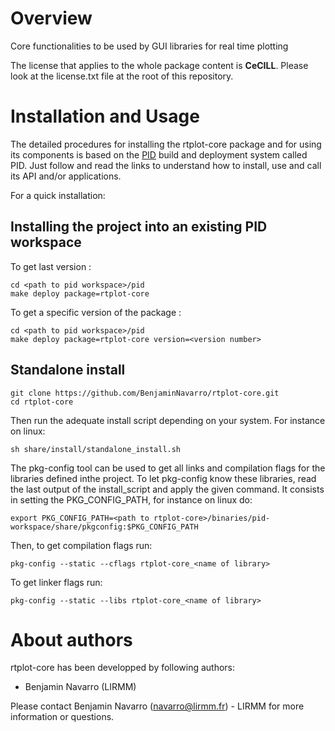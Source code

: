 
Overview
=========

Core functionalities to be used by GUI libraries for real time plotting



The license that applies to the whole package content is **CeCILL**. Please look at the license.txt file at the root of this repository.

Installation and Usage
=======================

The detailed procedures for installing the rtplot-core package and for using its components is based on the [PID](http://pid.lirmm.net/pid-framework/pages/install.html) build and deployment system called PID. Just follow and read the links to understand how to install, use and call its API and/or applications.

For a quick installation:

## Installing the project into an existing PID workspace

To get last version :
 ```
cd <path to pid workspace>/pid
make deploy package=rtplot-core
```

To get a specific version of the package :
 ```
cd <path to pid workspace>/pid
make deploy package=rtplot-core version=<version number>
```

## Standalone install
 ```
git clone https://github.com/BenjaminNavarro/rtplot-core.git
cd rtplot-core
```

Then run the adequate install script depending on your system. For instance on linux:
```
sh share/install/standalone_install.sh
```

The pkg-config tool can be used to get all links and compilation flags for the libraries defined inthe project. To let pkg-config know these libraries, read the last output of the install_script and apply the given command. It consists in setting the PKG_CONFIG_PATH, for instance on linux do:
```
export PKG_CONFIG_PATH=<path to rtplot-core>/binaries/pid-workspace/share/pkgconfig:$PKG_CONFIG_PATH
```

Then, to get compilation flags run:

```
pkg-config --static --cflags rtplot-core_<name of library>
```

To get linker flags run:

```
pkg-config --static --libs rtplot-core_<name of library>
```


About authors
=====================

rtplot-core has been developped by following authors: 
+ Benjamin Navarro (LIRMM)

Please contact Benjamin Navarro (navarro@lirmm.fr) - LIRMM for more information or questions.



